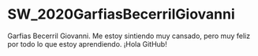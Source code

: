 # SW_2020GarfiasBecerrilGiovanni
Garfias Becerril Giovanni. Me estoy sintiendo muy cansado, pero muy feliz por todo lo que estoy aprendiendo. ¡Hola GitHub!
